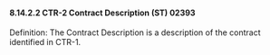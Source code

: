 #### 8.14.2.2 CTR-2 Contract Description (ST) 02393

Definition: The Contract Description is a description of the contract identified in CTR-1.
